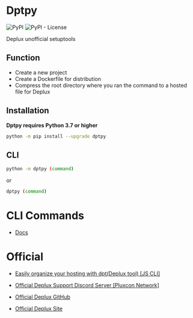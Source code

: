 # Dptpy
![PyPI](https://img.shields.io/pypi/v/dptpy?logo=pypi)
![PyPI - License](https://img.shields.io/pypi/l/dptpy)

Deplux unofficial setuptools


## Function

* Create a new project
* Create a Dockerfile for distribution
* Compress the root directory where you ran the command to a hosted file for Deplux


## Installation

**Dptpy requires Python 3.7 or higher**

```sh
python -m pip install --upgrade dptpy
```

## CLI

```sh
python -m dptpy (command)
```
or
```sh
dptpy (command)
```
# CLI Commands
+ [Docs](https://github.com/decave27/dptpy/tree/main/docs)

# Official 
+ [Easily organize your hosting with dpt(Deplux tool) [JS CLI]](https://github.com/Deplux/dpt)

+ [Official Deplux Support Discord Server [Pluxcon Network]](https://discord.com/invite/U9tWY8T5Y3)

+ [Official Deplux GitHub](https://github.com/Deplux)

+ [Official Deplux Site](https://deplux.io/)




